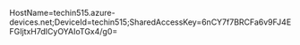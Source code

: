 HostName=techin515.azure-devices.net;DeviceId=techin515;SharedAccessKey=6nCY7f7BRCFa6v9FJ4EFGIjtxH7dICyOYAIoTGx4/g0=
